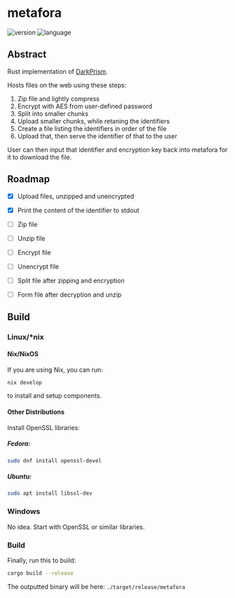 # metafora

![version](https://img.shields.io/badge/dynamic/toml?url=https%3A%2F%2Fraw.githubusercontent.com%2Fcatdeal3r%2Fmetafora%2Frefs%2Fheads%2Fmain%2FCargo.toml&query=%24.package.version&label=version&style=flat-square)
![language](https://img.shields.io/badge/language-rust-red?style=flat-square)

## Abstract

Rust implementation of [DarkPrism](https://github.com/catdeal3r/darkprism).

Hosts files on the web using these steps:
1. Zip file and lightly compress
2. Encrypt with AES from user-defined password
3. Split into smaller chunks
4. Upload smaller chunks, while retaning the identifiers
5. Create a file listing the identifiers in order of the file
6. Upload that, then serve the identifier of that to the user

User can then input that identifier and encryption key back into metafora for it to download the file.

## Roadmap

- [x] Upload files, unzipped and unencrypted
- [x] Print the content of the identifier to stdout
- [ ] Zip file
- [ ] Unzip file
- [ ] Encrypt file
- [ ] Unencrypt file
- [ ] Split file after zipping and encryption
- [ ] Form file after decryption and unzip


## Build

### Linux/*nix

#### Nix/NixOS

If you are using Nix, you can run:

```bash
nix develop
```

to install and setup components.

#### Other Distributions

Install OpenSSL libraries:

##### Fedora:
```bash
sudo dnf install openssl-devel
```

##### Ubuntu:
```bash
sudo apt install libssl-dev
```

### Windows
No idea. Start with OpenSSL or similar libraries.

### Build

Finally, run this to build:
```bash
cargo build --release
```

The outputted binary will be here: `./target/release/metafora`
